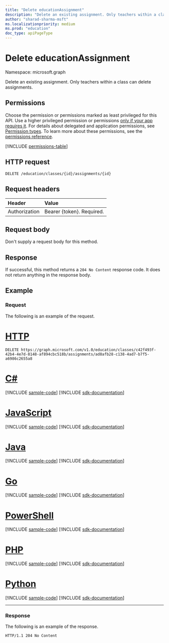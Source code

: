 ```yaml
---
title: "Delete educationAssignment"
description: "Delete an existing assignment. Only teachers within a class can delete assignments."
author: "sharad-sharma-msft"
ms.localizationpriority: medium
ms.prod: "education"
doc_type: apiPageType
---
```


# Delete educationAssignment

Namespace: microsoft.graph

Delete an existing assignment. Only teachers within a class can delete assignments.

## Permissions

Choose the permission or permissions marked as least privileged for this API. Use a higher privileged permission or permissions [only if your app requires it](/graph/permissions-overview#best-practices-for-using-microsoft-graph-permissions). For details about delegated and application permissions, see [Permission types](/graph/permissions-overview#permission-types). To learn more about these permissions, see the [permissions reference](/graph/permissions-reference).

<!-- { "blockType": "permissions", "name": "educationassignment_delete" } -->
[!INCLUDE [permissions-table](../includes/permissions/educationassignment-delete-permissions.md)]

## HTTP request

<!-- { "blockType": "ignored" } -->

```http
DELETE /education/classes/{id}/assignments/{id}
```

## Request headers

| Header        | Value                     |
| :------------ | :------------------------ |
| Authorization | Bearer {token}. Required. |

## Request body

Don't supply a request body for this method.

## Response

If successful, this method returns a `204 No Content` response code. It does not return anything in the response body.

## Example

### Request

The following is an example of the request.


# [HTTP](#tab/http)
<!-- {
  "blockType": "request",
  "sampleKeys": ["c42f493f-42b4-4e7d-8148-af894cbc518b", "ad8afb28-c138-4ad7-b7f5-a6986c2655a8"],
  "name": "delete_educationassignment_1"
}-->

```http
DELETE https://graph.microsoft.com/v1.0/education/classes/c42f493f-42b4-4e7d-8148-af894cbc518b/assignments/ad8afb28-c138-4ad7-b7f5-a6986c2655a8
```

# [C#](#tab/csharp)
[!INCLUDE [sample-code](../includes/snippets/csharp/delete-educationassignment-1-csharp-snippets.md)]
[!INCLUDE [sdk-documentation](../includes/snippets/snippets-sdk-documentation-link.md)]

# [JavaScript](#tab/javascript)
[!INCLUDE [sample-code](../includes/snippets/javascript/delete-educationassignment-1-javascript-snippets.md)]
[!INCLUDE [sdk-documentation](../includes/snippets/snippets-sdk-documentation-link.md)]

# [Java](#tab/java)
[!INCLUDE [sample-code](../includes/snippets/java/delete-educationassignment-1-java-snippets.md)]
[!INCLUDE [sdk-documentation](../includes/snippets/snippets-sdk-documentation-link.md)]

# [Go](#tab/go)
[!INCLUDE [sample-code](../includes/snippets/go/delete-educationassignment-1-go-snippets.md)]
[!INCLUDE [sdk-documentation](../includes/snippets/snippets-sdk-documentation-link.md)]

# [PowerShell](#tab/powershell)
[!INCLUDE [sample-code](../includes/snippets/powershell/delete-educationassignment-1-powershell-snippets.md)]
[!INCLUDE [sdk-documentation](../includes/snippets/snippets-sdk-documentation-link.md)]

# [PHP](#tab/php)
[!INCLUDE [sample-code](../includes/snippets/php/delete-educationassignment-1-php-snippets.md)]
[!INCLUDE [sdk-documentation](../includes/snippets/snippets-sdk-documentation-link.md)]

# [Python](#tab/python)
[!INCLUDE [sample-code](../includes/snippets/python/delete-educationassignment-1-python-snippets.md)]
[!INCLUDE [sdk-documentation](../includes/snippets/snippets-sdk-documentation-link.md)]

---

### Response
The following is an example of the response. 


<!-- {
  "blockType": "response",
  "truncated": true
} -->

```http
HTTP/1.1 204 No Content
```

<!-- uuid: 8fcb5dbc-d5aa-4681-8e31-b001d5168d79
2015-10-25 14:57:30 UTC -->
<!--
{
  "type": "#page.annotation",
  "description": "Delete educationAssignment",
  "keywords": "",
  "section": "documentation",
  "tocPath": "",
  "suppressions": [
  ]
}
-->


